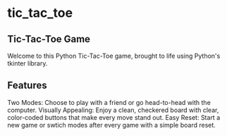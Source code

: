 # tic_tac_toe

## Tic-Tac-Toe Game

Welcome to this Python Tic-Tac-Toe game, brought to life using Python's tkinter library.

## Features
Two Modes: Choose to play with a friend or go head-to-head with the computer.
Visually Appealing: Enjoy a clean, checkered board with clear, color-coded buttons that make every move stand out.
Easy Reset: Start a new game or swtich modes after every game with a simple board reset.
